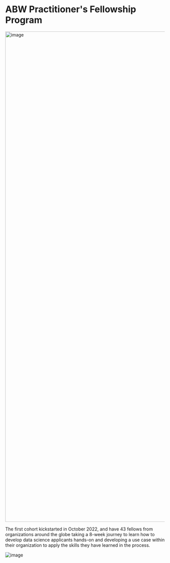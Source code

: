 # ABW Practitioner's Fellowship Program

<img width="1547" alt="image" src="https://user-images.githubusercontent.com/42402451/193451284-bcbf4a7c-1328-4680-974c-0e8c06c653ef.png">

The first cohort kickstarted in October 2022, and have 43 fellows from organizations around the globe taking a 8-week journey to learn how to develop data science applicants hands-on and developing a use case within their organization to apply the skills they have learned in the process.

![image](https://user-images.githubusercontent.com/42402451/193451493-9811a410-3e07-4853-8d7f-451981bfa258.png)
